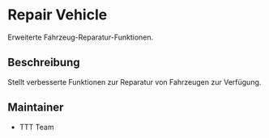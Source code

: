 # Repair Vehicle

Erweiterte Fahrzeug-Reparatur-Funktionen.

## Beschreibung

Stellt verbesserte Funktionen zur Reparatur von Fahrzeugen zur Verfügung.

## Maintainer

- TTT Team
